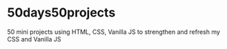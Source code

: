# 50days50projects

50 mini projects using HTML, CSS, Vanilla JS to strengthen and refresh my CSS and Vanilla JS
